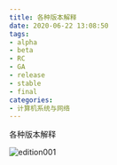 ```yaml
---
title: 各种版本解释
date: 2020-06-22 13:08:50
tags:
- alpha
- beta
- RC
- GA
- release
- stable
- final
categories:
- 计算机系统与网络
---
```

各种版本解释
<!--more-->
![edition001](http://alivnram-test.oss-cn-beijing.aliyuncs.com/alivnblog/edition001.jpg)
